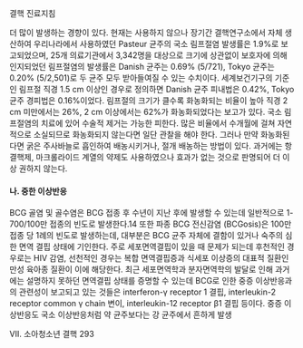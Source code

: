 결핵 진료지침

더 많이 발생하는 경향이 있다. 현재는 사용하지 않으나 장기간 결핵연구소에서 자체 생산하여 우리나라에서 사용하였던 Pasteur 균주의 국소 림프절염 발생률은 1.9%로 보고되었으며, 25개 의료기관에서 3,342명을 대상으로 크기에 상관없이 보호자에 의해 인지되었던 림프절염의 발생률은 Danish 균주는 0.69% (5/721), Tokyo 균주는 0.20% (5/2,501)로 두 균주 모두 받아들여질 수 있는 수치이다. 세계보건기구의 기준인 림프절 직경 1.5 cm 이상인 경우로 정의하면 Danish 균주 피내법은 0.42%, Tokyo 균주 경피법은 0.16%이었다. 림프절의 크기가 클수록 화농화되는 비율이 높아 직경 2 cm 미만에서는 26%, 2 cm 이상에서는 62%가 화농화되었다는 보고가 있다.
국소 림프절염의 치료에 있어 수술적 제거는 가능한 피한다. 많은 비율에서 수개월에 걸쳐 자연적으로 소실되므로 화농화되지 않는다면 일단 관찰을 해야 한다. 그러나 만약 화농화된다면 굵은 주사바늘로 흡인하여 배농시키거나, 절개 배농하는 방법이 있다. 과거에는 항결핵제, 마크롤라이드 계열의 약제도 사용하였으나 효과가 없는 것으로 판명되어 더 이상 권하지 않는다.

#### 나. 중한 이상반응

BCG 골염 및 골수염은 BCG 접종 후 수년이 지난 후에 발생할 수 있는데 일반적으로 1-700/100만 접종의 빈도로 발생한다.14 또한 파종 BCG 전신감염 (BCGosis)은 100만 접종 당 1례의 빈도로 발생하는데, 대부분은 BCG 균주 자체에 결함이 있거나 숙주의 심한 면역 결핍 상태에 기인한다. 주로 세포면역결핍이 있을 때 문제가 되는데 후천적인 경우로는 HIV 감염, 선천적인 경우는 복합 면역결핍증과 식세포 이상증의 대표적 질환인 만성 육아종 질환이 이에 해당한다. 최근 세포면역학과 분자면역학의 발달로 인해 과거에는 설명하지 못하던 면역결핍 상태를 증명할 수 있는데 BCG로 인한 중증 이상반응과의 관련성이 보고되고 있는 것들은 interferon-γ receptor 1 결핍, interleukin-2 receptor common γ chain 변이, interleukin-12 receptor β1 결핍 등이다.
중증 이상반응도 국소 이상반응처럼 약 균주보다는 강 균주에서 흔하게 발생

VII. 소아청소년 결핵 <PAGE>293